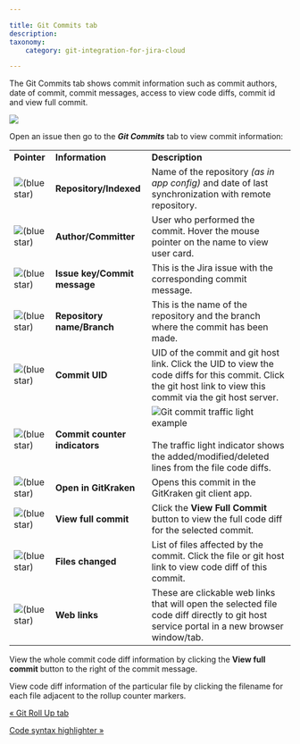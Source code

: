 ```yaml
---

title: Git Commits tab
description:
taxonomy:
    category: git-integration-for-jira-cloud

---
```

The Git Commits tab shows commit information such as commit authors, date of commit, commit messages, access to view code diffs, commit id and view full commit.

![](https://bigbrassband.atlassian.net/wiki/download/thumbnails/1923025766/gitcloud-jira-issue-git-commits-tab-chart.png?version=1&modificationDate=1635422802164&cacheVersion=1&api=v2&width=680&height=272)


Open an issue then go to the _**Git Commits**_ tab to view commit information:

|     |     |     |
| --- | --- | --- |
| **Pointer** | **Information** | **Description** |
| ![(blue star)](/wiki/s/-1639011364/6452/8b4898d3c114827e64ec143b4fa79bb76a6cfa5b/_/images/icons/emoticons/star_blue.png) | **Repository/Indexed** | Name of the repository _(as in app config)_ and date of last synchronization with remote repository. |
| ![(blue star)](/wiki/s/-1639011364/6452/8b4898d3c114827e64ec143b4fa79bb76a6cfa5b/_/images/icons/emoticons/star_blue.png) | **Author/Committer** | User who performed the commit. Hover the mouse pointer on the name to view user card. |
| ![(blue star)](/wiki/s/-1639011364/6452/8b4898d3c114827e64ec143b4fa79bb76a6cfa5b/_/images/icons/emoticons/star_blue.png) | **Issue key/Commit message** | This is the Jira issue with the corresponding commit message. |
| ![(blue star)](/wiki/s/-1639011364/6452/8b4898d3c114827e64ec143b4fa79bb76a6cfa5b/_/images/icons/emoticons/star_blue.png) | **Repository name/Branch** | This is the name of the repository and the branch where the commit has been made. |
| ![(blue star)](/wiki/s/-1639011364/6452/8b4898d3c114827e64ec143b4fa79bb76a6cfa5b/_/images/icons/emoticons/star_blue.png) | **Commit UID** | UID of the commit and git host link. Click the UID to view the code diffs for this commit. Click the git host link to view this commit via the git host server. |
| ![(blue star)](/wiki/s/-1639011364/6452/8b4898d3c114827e64ec143b4fa79bb76a6cfa5b/_/images/icons/emoticons/star_blue.png) | **Commit counter indicators** | ![Git commit traffic light example](https://bigbrassband.atlassian.net/wiki/download/thumbnails/1923025766/traffic-light-example.png?version=1&modificationDate=1635423053042&cacheVersion=1&api=v2&width=102&height=13)<br><br>The traffic light indicator shows the added/modified/deleted lines from the file code diffs. |
| ![(blue star)](/wiki/s/-1639011364/6452/8b4898d3c114827e64ec143b4fa79bb76a6cfa5b/_/images/icons/emoticons/star_blue.png) | **Open in GitKraken** | Opens this commit in the GitKraken git client app. |
| ![(blue star)](/wiki/s/-1639011364/6452/8b4898d3c114827e64ec143b4fa79bb76a6cfa5b/_/images/icons/emoticons/star_blue.png) | **View full commit** | Click the **View Full Commit** button to view the full code diff for the selected commit. |
| ![(blue star)](/wiki/s/-1639011364/6452/8b4898d3c114827e64ec143b4fa79bb76a6cfa5b/_/images/icons/emoticons/star_blue.png) | **Files changed** | List of files affected by the commit. Click the file or git host link to view code diff of this commit. |
| ![(blue star)](/wiki/s/-1639011364/6452/8b4898d3c114827e64ec143b4fa79bb76a6cfa5b/_/images/icons/emoticons/star_blue.png) | **Web links** | These are clickable web links that will open the selected file code diff directly to git host service portal in a new browser window/tab. |

View the whole commit code diff information by clicking the **View full commit** button to the right of the commit message.

View code diff information of the particular file by clicking the filename for each file adjacent to the rollup counter markers.

[« Git Roll Up tab](/wiki/spaces/GITCLOUD/pages/1923025721/Git+Roll+Up+tab)

[Code syntax highlighter »](/wiki/spaces/GITCLOUD/pages/1923025790/Code+syntax+highlighter)

